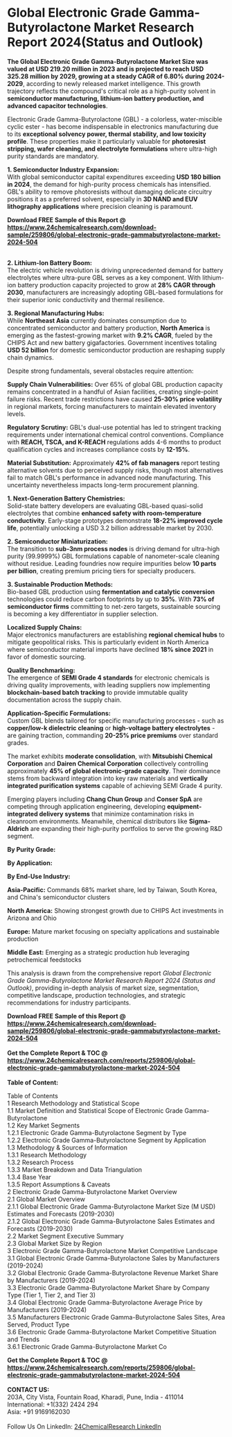 <h1>Global Electronic Grade Gamma-Butyrolactone Market Research Report 2024(Status and Outlook)</h1><p><strong>The Global Electronic Grade Gamma-Butyrolactone Market Size was valued at USD 219.20 million in 2023 and is projected to reach USD 325.28 million by 2029, growing at a steady CAGR of 6.80% during 2024-2029</strong>, according to newly released market intelligence. This growth trajectory reflects the compound's critical role as a high-purity solvent in <strong>semiconductor manufacturing, lithium-ion battery production, and advanced capacitor technologies</strong>.</p><p>Electronic Grade Gamma-Butyrolactone (GBL) - a colorless, water-miscible cyclic ester - has become indispensable in electronics manufacturing due to its <strong>exceptional solvency power, thermal stability, and low toxicity profile</strong>. These properties make it particularly valuable for <strong>photoresist stripping, wafer cleaning, and electrolyte formulations</strong> where ultra-high purity standards are mandatory.</p><p><strong>1. Semiconductor Industry Expansion:</strong><br>
With global semiconductor capital expenditures exceeding <strong>USD 180 billion in 2024</strong>, the demand for high-purity process chemicals has intensified. GBL's ability to remove photoresists without damaging delicate circuitry positions it as a preferred solvent, especially in <strong>3D NAND and EUV lithography applications</strong> where precision cleaning is paramount.</p><div><b>Download FREE Sample of this Report @ 
            <a href="https://www.24chemicalresearch.com/download-sample/259806/global-electronic-grade-gammabutyrolactone-market-2024-504">
            https://www.24chemicalresearch.com/download-sample/259806/global-electronic-grade-gammabutyrolactone-market-2024-504</a></b></div><br><p><strong>2. Lithium-Ion Battery Boom:</strong><br>
The electric vehicle revolution is driving unprecedented demand for battery electrolytes where ultra-pure GBL serves as a key component. With lithium-ion battery production capacity projected to grow at <strong>28% CAGR through 2030</strong>, manufacturers are increasingly adopting GBL-based formulations for their superior ionic conductivity and thermal resilience.</p><p><strong>3. Regional Manufacturing Hubs:</strong><br>
While <strong>Northeast Asia</strong> currently dominates consumption due to concentrated semiconductor and battery production, <strong>North America</strong> is emerging as the fastest-growing market with <strong>9.2% CAGR</strong>, fueled by the CHIPS Act and new battery gigafactories. Government incentives totaling <strong>USD 52 billion</strong> for domestic semiconductor production are reshaping supply chain dynamics.</p><p>Despite strong fundamentals, several obstacles require attention:</p><p><strong>Supply Chain Vulnerabilities:</strong> Over 65% of global GBL production capacity remains concentrated in a handful of Asian facilities, creating single-point failure risks. Recent trade restrictions have caused <strong>25-30% price volatility</strong> in regional markets, forcing manufacturers to maintain elevated inventory levels.</p><p><strong>Regulatory Scrutiny:</strong> GBL's dual-use potential has led to stringent tracking requirements under international chemical control conventions. Compliance with <strong>REACH, TSCA, and K-REACH</strong> regulations adds 4-6 months to product qualification cycles and increases compliance costs by <strong>12-15%</strong>.</p><p><strong>Material Substitution:</strong> Approximately <strong>42% of fab managers</strong> report testing alternative solvents due to perceived supply risks, though most alternatives fail to match GBL's performance in advanced node manufacturing. This uncertainty nevertheless impacts long-term procurement planning.</p><p><strong>1. Next-Generation Battery Chemistries:</strong><br>
Solid-state battery developers are evaluating GBL-based quasi-solid electrolytes that combine <strong>enhanced safety with room-temperature conductivity</strong>. Early-stage prototypes demonstrate <strong>18-22% improved cycle life</strong>, potentially unlocking a USD 3.2 billion addressable market by 2030.</p><p><strong>2. Semiconductor Miniaturization:</strong><br>
The transition to <strong>sub-3nm process nodes</strong> is driving demand for ultra-high purity (99.9999%) GBL formulations capable of nanometer-scale cleaning without residue. Leading foundries now require impurities below <strong>10 parts per billion</strong>, creating premium pricing tiers for specialty producers.</p><p><strong>3. Sustainable Production Methods:</strong><br>
Bio-based GBL production using <strong>fermentation and catalytic conversion</strong> technologies could reduce carbon footprints by up to <strong>35%</strong>. With <strong>73% of semiconductor firms</strong> committing to net-zero targets, sustainable sourcing is becoming a key differentiator in supplier selection.</p><p><strong>Localized Supply Chains:</strong><br>
	Major electronics manufacturers are establishing <strong>regional chemical hubs</strong> to mitigate geopolitical risks. This is particularly evident in North America where semiconductor material imports have declined <strong>18% since 2021</strong> in favor of domestic sourcing.</p><p><strong>Quality Benchmarking:</strong><br>
	The emergence of <strong>SEMI Grade 4 standards</strong> for electronic chemicals is driving quality improvements, with leading suppliers now implementing <strong>blockchain-based batch tracking</strong> to provide immutable quality documentation across the supply chain.</p><p><strong>Application-Specific Formulations:</strong><br>
	Custom GBL blends tailored for specific manufacturing processes - such as <strong>copper/low-k dielectric cleaning</strong> or <strong>high-voltage battery electrolytes</strong> - are gaining traction, commanding <strong>20-25% price premiums</strong> over standard grades.</p><p>The market exhibits <strong>moderate consolidation</strong>, with <strong>Mitsubishi Chemical Corporation</strong> and <strong>Dairen Chemical Corporation</strong> collectively controlling approximately <strong>45% of global electronic-grade capacity</strong>. Their dominance stems from backward integration into key raw materials and <strong>vertically integrated purification systems</strong> capable of achieving SEMI Grade 4 purity.</p><p>Emerging players including <strong>Chang Chun Group</strong> and <strong>Conser SpA</strong> are competing through application engineering, developing <strong>equipment-integrated delivery systems</strong> that minimize contamination risks in cleanroom environments. Meanwhile, chemical distributors like <strong>Sigma-Aldrich</strong> are expanding their high-purity portfolios to serve the growing R&amp;D segment.</p><p><strong>By Purity Grade:</strong></p><p><strong>By Application:</strong></p><p><strong>By End-Use Industry:</strong></p><p><strong>Asia-Pacific:</strong> Commands 68% market share, led by Taiwan, South Korea, and China's semiconductor clusters</p><p><strong>North America:</strong> Showing strongest growth due to CHIPS Act investments in Arizona and Ohio</p><p><strong>Europe:</strong> Mature market focusing on specialty applications and sustainable production</p><p><strong>Middle East:</strong> Emerging as a strategic production hub leveraging petrochemical feedstocks</p><p>This analysis is drawn from the comprehensive report <em>Global Electronic Grade Gamma-Butyrolactone Market Research Report 2024 (Status and Outlook)</em>, providing in-depth analysis of market size, segmentation, competitive landscape, production technologies, and strategic recommendations for industry participants.</p><div><b>Download FREE Sample of this Report @ 
            <a href="https://www.24chemicalresearch.com/download-sample/259806/global-electronic-grade-gammabutyrolactone-market-2024-504">
            https://www.24chemicalresearch.com/download-sample/259806/global-electronic-grade-gammabutyrolactone-market-2024-504</a></b></div><br><div><b>Get the Complete Report & TOC @ 
            <a href="https://www.24chemicalresearch.com/reports/259806/global-electronic-grade-gammabutyrolactone-market-2024-504">
            https://www.24chemicalresearch.com/reports/259806/global-electronic-grade-gammabutyrolactone-market-2024-504</a></b></div><br>
            <b>Table of Content:</b><p>Table of Contents<br />
1 Research Methodology and Statistical Scope<br />
1.1 Market Definition and Statistical Scope of Electronic Grade Gamma-Butyrolactone<br />
1.2 Key Market Segments<br />
1.2.1 Electronic Grade Gamma-Butyrolactone Segment by Type<br />
1.2.2 Electronic Grade Gamma-Butyrolactone Segment by Application<br />
1.3 Methodology & Sources of Information<br />
1.3.1 Research Methodology<br />
1.3.2 Research Process<br />
1.3.3 Market Breakdown and Data Triangulation<br />
1.3.4 Base Year<br />
1.3.5 Report Assumptions & Caveats<br />
2 Electronic Grade Gamma-Butyrolactone Market Overview<br />
2.1 Global Market Overview<br />
2.1.1 Global Electronic Grade Gamma-Butyrolactone Market Size (M USD) Estimates and Forecasts (2019-2030)<br />
2.1.2 Global Electronic Grade Gamma-Butyrolactone Sales Estimates and Forecasts (2019-2030)<br />
2.2 Market Segment Executive Summary<br />
2.3 Global Market Size by Region<br />
3 Electronic Grade Gamma-Butyrolactone Market Competitive Landscape<br />
3.1 Global Electronic Grade Gamma-Butyrolactone Sales by Manufacturers (2019-2024)<br />
3.2 Global Electronic Grade Gamma-Butyrolactone Revenue Market Share by Manufacturers (2019-2024)<br />
3.3 Electronic Grade Gamma-Butyrolactone Market Share by Company Type (Tier 1, Tier 2, and Tier 3)<br />
3.4 Global Electronic Grade Gamma-Butyrolactone Average Price by Manufacturers (2019-2024)<br />
3.5 Manufacturers Electronic Grade Gamma-Butyrolactone Sales Sites, Area Served, Product Type<br />
3.6 Electronic Grade Gamma-Butyrolactone Market Competitive Situation and Trends<br />
3.6.1 Electronic Grade Gamma-Butyrolactone Market Co</p><div><b>Get the Complete Report & TOC @ 
            <a href="https://www.24chemicalresearch.com/reports/259806/global-electronic-grade-gammabutyrolactone-market-2024-504">
            https://www.24chemicalresearch.com/reports/259806/global-electronic-grade-gammabutyrolactone-market-2024-504</a></b></div><br><b>CONTACT US:</b><br>
            203A, City Vista, Fountain Road, Kharadi, Pune, India - 411014<br>
            International: +1(332) 2424 294<br>
            Asia: +91 9169162030 <br><br>
            Follow Us On LinkedIn: <a href="https://www.linkedin.com/company/24chemicalresearch/">24ChemicalResearch LinkedIn</a>
